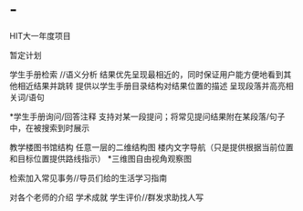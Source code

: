 # -
HIT大一年度项目

暂定计划

学生手册检索  //语义分析
	结果优先呈现最相近的，同时保证用户能方便地看到其他相近结果并跳转
	提供以学生手册目录结构对结果位置的描述
	呈现段落并高亮相关词/语句

*学生手册询问/回答注释
支持对某一段提问；将常见提问结果附在某段落/句子中，在被搜索到时展示

教学楼图书馆结构
	任意一层的二维结构图
	楼内文字导航（只是提供根据当前位置和目标位置提供路线指示）
	*三维图自由视角观察图

检索加入常见事务//导员们给的生活学习指南

对各个老师的介绍
	学术成就
	学生评价//群发求助找人写
